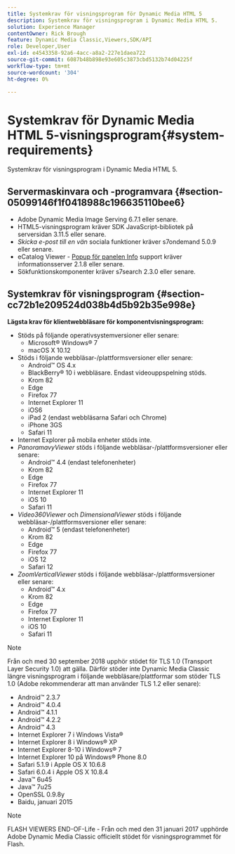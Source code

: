 ```yaml
---
title: Systemkrav för visningsprogram för Dynamic Media HTML 5
description: Systemkrav för visningsprogram i Dynamic Media HTML 5.
solution: Experience Manager
contentOwner: Rick Brough
feature: Dynamic Media Classic,Viewers,SDK/API
role: Developer,User
exl-id: e4543358-92a6-4acc-a8a2-227e1daea722
source-git-commit: 6087b48b898e93e605c3873cbd5132b74d04225f
workflow-type: tm+mt
source-wordcount: '304'
ht-degree: 0%

---
```


# Systemkrav för Dynamic Media HTML 5-visningsprogram{#system-requirements}

Systemkrav för visningsprogram i Dynamic Media HTML 5.

<!-- Updated March 03, 2022 Contact is now Deepa Gupta -->

<!-- Updated April 06, 2021 from https://wiki.corp.adobe.com/pages/viewpage.action?spaceKey=scene7qa&title=s7Viewers%2C+S7SDK%2C+S7OnDemand+Release+Notes - Contact is Sasha -->

## Servermaskinvara och -programvara {#section-05099146f1f0418988c196635110bee6}

<!-- Updated March 03, 2022 Contact is now Deepa Gupta -->

* Adobe Dynamic Media Image Serving 6.7.1 eller senare.
* HTML5-visningsprogram kräver SDK JavaScript-bibliotek på serversidan 3.11.5 eller senare.
* *Skicka e-post till en vän* sociala funktioner kräver s7ondemand 5.0.9 eller senare.
* eCatalog Viewer - [Popup för panelen Info](/help/aem-viewers-ref/c-html5-s7-aem-asset-viewers/c-html5-20-ecatalog-viewer-about/c-html5-20-ecatalog-viewer-customizingviewer/r-html5-ecatalog-viewer-20-customize-infopanelpopup.md) support kräver informationsserver 2.1.8 eller senare.
* Sökfunktionskomponenter kräver s7search 2.3.0 eller senare.

## Systemkrav för visningsprogram {#section-cc72b1e209524d038b4d5b92b35e998e}

**Lägsta krav för klientwebbläsare för komponentvisningsprogram:**

* Stöds på följande operativsystemversioner eller senare:
   * Microsoft® Windows® 7
   * macOS X 10.12
* Stöds i följande webbläsar-/plattformsversioner eller senare:
   * Android™ OS 4.x
   * BlackBerry® 10 i webbläsare. Endast videouppspelning stöds.
   * Krom 82
   * Edge
   * Firefox 77
   * Internet Explorer 11
   * iOS6
   * iPad 2 (endast webbläsarna Safari och Chrome)
   * iPhone 3GS
   * Safari 11
* Internet Explorer på mobila enheter stöds inte.
* *PanoramavyViewer* stöds i följande webbläsar-/plattformsversioner eller senare:
   * Android™ 4.4 (endast telefonenheter)
   * Krom 82
   * Edge
   * Firefox 77
   * Internet Explorer 11
   * iOS 10
   * Safari 11
* *Video360Viewer* och *DimensionalViewer* stöds i följande webbläsar-/plattformsversioner eller senare:
   * Android™ 5 (endast telefonenheter)
   * Krom 82
   * Edge
   * Firefox 77
   * iOS 12
   * Safari 12
* *ZoomVerticalViewer* stöds i följande webbläsar-/plattformsversioner eller senare:
   * Android™ 4.x
   * Krom 82
   * Edge
   * Firefox 77
   * Internet Explorer 11
   * iOS 10
   * Safari 11

>[!NOTE]
>
>Från och med 30 september 2018 upphör stödet för TLS 1.0 (Transport Layer Security 1.0) att gälla. Därför stöder inte Dynamic Media Classic längre visningsprogram i följande webbläsare/plattformar som stöder TLS 1.0 (Adobe rekommenderar att man använder TLS 1.2 eller senare):
>
> * Android™ 2.3.7
> * Android™ 4.0.4
> * Android™ 4.1.1
> * Android™ 4.2.2
> * Android™ 4.3
> * Internet Explorer 7 i Windows Vista®
> * Internet Explorer 8 i Windows® XP
> * Internet Explorer 8-10 i Windows® 7
> * Internet Explorer 10 på Windows® Phone 8.0
> * Safari 5.1.9 i Apple OS X 10.6.8
> * Safari 6.0.4 i Apple OS X 10.8.4
> * Java™ 6u45
> * Java™ 7u25
> * OpenSSL 0.9.8y
> * Baidu, januari 2015


>[!NOTE]
>
>FLASH VIEWERS END-OF-Life - Från och med den 31 januari 2017 upphörde Adobe Dynamic Media Classic officiellt stödet för visningsprogrammet för Flash.
